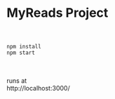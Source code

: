 # MyReads Project

<br/><br/>
`npm install`<br/>
`npm start`

<br/><br/>
runs at<br/>
http://localhost:3000/
